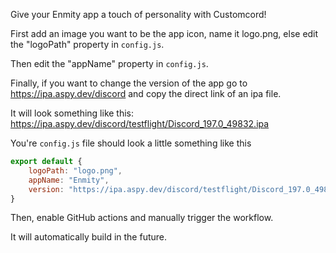 Give your Enmity app a touch of personality with Customcord!

First add an image you want to be the app icon, name it logo.png, else edit the "logoPath" property in `config.js`.

Then edit the "appName" property in `config.js`.

Finally, if you want to change the version of the app go to https://ipa.aspy.dev/discord and copy the direct link of an ipa file.

It will look something like this: https://ipa.aspy.dev/discord/testflight/Discord_197.0_49832.ipa

You're `config.js` file should look a little something like this

```js
export default {
    logoPath: "logo.png",
    appName: "Enmity",
    version: "https://ipa.aspy.dev/discord/testflight/Discord_197.0_49832.ipa"
}
```

Then, enable GitHub actions and manually trigger the workflow.

It will automatically build in the future.
